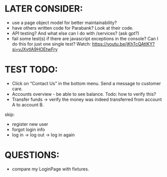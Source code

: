 # LATER CONSIDER:
- use a page object model for better maintainability?
- have others written code for Parabank? Look at their code.
- API testing? And what else can I do with /services? (ask gpt?)
- fail some test(s) if there are javascript exceptions in the console? Can I do this for just one single test? Watch: https://youtu.be/jKhTcQAtIKY?si=vJXvtlA9HOEtwFry 

# TEST TODO:
- Click on “Contact Us” in the bottom menu. Send a message to customer care.
- Accounts overview - be able to see balance. Todo: how to verify this?
- Transfer funds -> verify the money was indeed transferred from account A to account B.

skip:
- register new user
- forgot login info
- log in -> log out -> log in again


# QUESTIONS:
- compare my LoginPage with fixtures.




